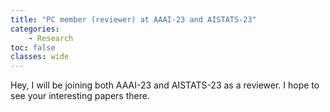 ```yaml
---
title: "PC member (reviewer) at AAAI-23 and AISTATS-23"
categories: 
    - Research
toc: false
classes: wide
---
```


Hey, I will be joining both AAAI-23 and AISTATS-23 as a reviewer. I hope to see your interesting papers there.